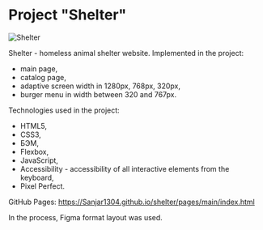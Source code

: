 # Project "Shelter"

![Shelter](https://user-images.githubusercontent.com/45296707/134824015-f43e6133-5aff-44c5-840d-e178020b858a.jpg)

Shelter - homeless animal shelter website.
Implemented in the project:
- main page,
- catalog page,
- adaptive screen width in 1280px, 768px, 320px,
- burger menu in width between 320 and 767px.

Technologies used in the project:
- HTML5,
- CSS3,
- БЭМ,
- Flexbox,
- JavaScript,
- Accessibility - accessibility of all interactive elements from the keyboard,
- Pixel Perfect.

GitHub Pages: https://Sanjar1304.github.io/shelter/pages/main/index.html

In the process, Figma format layout was used.
